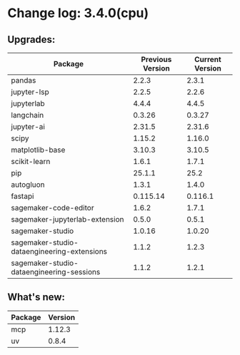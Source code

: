 # Change log: 3.4.0(cpu)

## Upgrades: 

Package | Previous Version | Current Version
---|---|---
pandas|2.2.3|2.3.1
jupyter-lsp|2.2.5|2.2.6
jupyterlab|4.4.4|4.4.5
langchain|0.3.26|0.3.27
jupyter-ai|2.31.5|2.31.6
scipy|1.15.2|1.16.0
matplotlib-base|3.10.3|3.10.5
scikit-learn|1.6.1|1.7.1
pip|25.1.1|25.2
autogluon|1.3.1|1.4.0
fastapi|0.115.14|0.116.1
sagemaker-code-editor|1.6.2|1.7.1
sagemaker-jupyterlab-extension|0.5.0|0.5.1
sagemaker-studio|1.0.16|1.0.20
sagemaker-studio-dataengineering-extensions|1.1.2|1.2.3
sagemaker-studio-dataengineering-sessions|1.1.2|1.2.1

## What's new: 

Package | Version 
---|---
mcp|1.12.3
uv|0.8.4
